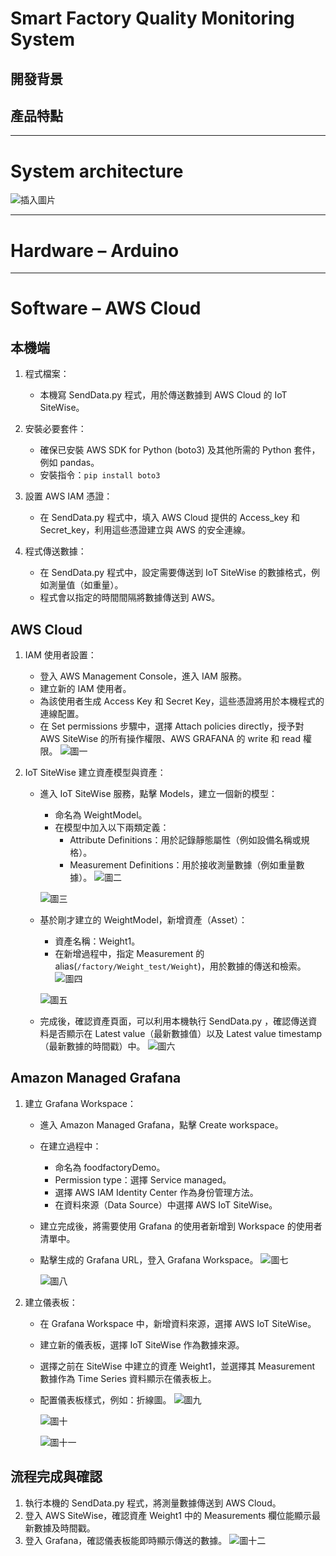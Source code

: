 # Smart Factory Quality Monitoring System

## 開發背景
## 產品特點

---

# System architecture
![插入圖片](https://github.com/iiot-4/Smart-Factory-Quality-Monitoring-System/blob/main/System%20Architecture.png)

---

# Hardware – Arduino

---

# Software – AWS Cloud

## 本機端

1. 程式檔案： 
   - 本機寫 SendData.py 程式，用於傳送數據到 AWS Cloud 的 IoT SiteWise。 

2. 安裝必要套件： 
   - 確保已安裝 AWS SDK for Python (boto3) 及其他所需的 Python 套件，例如 pandas。
   - 安裝指令：`pip install boto3` 

3. 設置 AWS IAM 憑證： 
   - 在 SendData.py 程式中，填入 AWS Cloud 提供的 Access_key 和 Secret_key，利用這些憑證建立與 AWS 的安全連線。 

4. 程式傳送數據： 
   - 在 SendData.py 程式中，設定需要傳送到 IoT SiteWise 的數據格式，例如測量值（如重量）。
   - 程式會以指定的時間間隔將數據傳送到 AWS。

## AWS Cloud

1. IAM 使用者設置：
   - 登入 AWS Management Console，進入 IAM 服務。 
   - 建立新的 IAM 使用者。
   - 為該使用者生成 Access Key 和 Secret Key，這些憑證將用於本機程式的連線配置。
   - 在 Set permissions 步驟中，選擇 Attach policies directly，授予對 AWS SiteWise 的所有操作權限、AWS GRAFANA 的 write 和 read 權限。
   ![圖一](https://github.com/iiot-4/Smart-Factory-Quality-Monitoring-System/blob/main/AWS%20Cloud/Fig%201.png)

2. IoT SiteWise 建立資產模型與資產： 
   - 進入 IoT SiteWise 服務，點擊 Models，建立一個新的模型：
     - 命名為 WeightModel。
     - 在模型中加入以下兩類定義：
       - Attribute Definitions：用於記錄靜態屬性（例如設備名稱或規格）。
       - Measurement Definitions：用於接收測量數據（例如重量數據）。
      ![圖二](https://github.com/iiot-4/Smart-Factory-Quality-Monitoring-System/blob/main/AWS%20Cloud/Fig%202.png)

      ![圖三](https://github.com/iiot-4/Smart-Factory-Quality-Monitoring-System/blob/main/AWS%20Cloud/Fig%203.png)
   
   - 基於剛才建立的 WeightModel，新增資產（Asset）：
     - 資產名稱：Weight1。
     - 在新增過程中，指定 Measurement 的 alias(`/factory/Weight_test/Weight`)，用於數據的傳送和檢索。
     ![圖四](https://github.com/iiot-4/Smart-Factory-Quality-Monitoring-System/blob/main/AWS%20Cloud/Fig%204.png)

     ![圖五](https://github.com/iiot-4/Smart-Factory-Quality-Monitoring-System/blob/main/AWS%20Cloud/Fig%205.png)

   - 完成後，確認資產頁面，可以利用本機執行 SendData.py ，確認傳送資料是否顯示在 Latest value（最新數據值）以及 Latest value timestamp（最新數據的時間戳）中。
     ![圖六](https://github.com/iiot-4/Smart-Factory-Quality-Monitoring-System/blob/main/AWS%20Cloud/Fig%206.png)

## Amazon Managed Grafana

1. 建立 Grafana Workspace： 
   - 進入 Amazon Managed Grafana，點擊 Create workspace。
   - 在建立過程中：
     - 命名為 foodfactoryDemo。
     - Permission type：選擇 Service managed。
     - 選擇 AWS IAM Identity Center 作為身份管理方法。
     - 在資料來源（Data Source）中選擇 AWS IoT SiteWise。
   - 建立完成後，將需要使用 Grafana 的使用者新增到 Workspace 的使用者清單中。
   - 點擊生成的 Grafana URL，登入 Grafana Workspace。
     ![圖七](https://github.com/iiot-4/Smart-Factory-Quality-Monitoring-System/blob/main/AWS%20Cloud/Fig%207.png)
     
     ![圖八](https://github.com/iiot-4/Smart-Factory-Quality-Monitoring-System/blob/main/AWS%20Cloud/Fig%208.png)

2. 建立儀表板： 
   - 在 Grafana Workspace 中，新增資料來源，選擇 AWS IoT SiteWise。
   - 建立新的儀表板，選擇 IoT SiteWise 作為數據來源。
   - 選擇之前在 SiteWise 中建立的資產 Weight1，並選擇其 Measurement 數據作為 Time Series 資料顯示在儀表板上。
   - 配置儀表板樣式，例如：折線圖。
     ![圖九](https://github.com/iiot-4/Smart-Factory-Quality-Monitoring-System/blob/main/AWS%20Cloud/Fig%209.png)
     
     ![圖十](https://github.com/iiot-4/Smart-Factory-Quality-Monitoring-System/blob/main/AWS%20Cloud/Fig%2010.png)
     
     ![圖十一](https://github.com/iiot-4/Smart-Factory-Quality-Monitoring-System/blob/main/AWS%20Cloud/Fig%2011.png)

## 流程完成與確認

1. 執行本機的 SendData.py 程式，將測量數據傳送到 AWS Cloud。
2. 登入 AWS SiteWise，確認資產 Weight1 中的 Measurements 欄位能顯示最新數據及時間戳。
3. 登入 Grafana，確認儀表板能即時顯示傳送的數據。
   ![圖十二](https://github.com/iiot-4/Smart-Factory-Quality-Monitoring-System/blob/main/AWS%20Cloud/Fig%2012.png)
